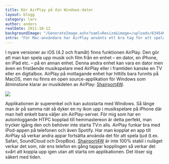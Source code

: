```yaml
---
title: Kör AirPlay på din Windows-dator
layout: blogg
category: larv
author: anders
realDate: 2011-10-12
backgroundImage: "/GenerateImage.ashx?xaml=Resize&image=/uploads/634540269031699519-image001.jpg&format=png&maxWidth=375&maxHeight=375"
intro: "För Mac-användare har AirPlay använts ett bra tag för att spela upp media på en annan enhet än där den lagrats. Nu finns det även en lösning för Windows!"
---
```



I nyare versioner av iOS (4.2 och framåt) finns funktionen AirPlay. Den gör att man kan spela upp musik och film från en enhet – en dator, en iPhone, en iPad etc. – på en annan enhet. Denna andra enhet kan vara en dator men även en fristående musikspelare med AirPlay eller i framtiden kanske en TV eller en digitalbox. AirPlay på mottagande enhet har hittills bara funnits på MacOS, men nu finns en open source-applikation för Windows som åtminstone klarar av musikdelen av AirPlay: [Shairport4W](http://sourceforge.net/projects/shairport4w/).

[![](/GenerateImage.ashx?xaml=Resize&amp;format=png&amp;maxWidth=900&amp;image=/uploads/634540269031699519-image001.jpg)](/uploads/634540269031699519-image001.jpg)

Applikationen är superenkel och kan autostarta med Windows. Så länge man är på samma nät så dyker en ny ikon upp i musikspelare på iPhone där man helt enkelt bara väljer sin AirPlay-server. För mig som har en autoinloggande HTPC kopplad till hemmastereon är detta perfekt, man trycker igång den och behöver inte starta TV:n alls. AirPlay funkar bra med iPod-appen på telefonen och även Spotify. Har man kopplat en app till AirPlay så verkar andra appar fortsätta använda det för att spela ljud (t.ex. Safari, SoundCloud och DropBox). [Shairport4W](http://sourceforge.net/projects/shairport4w/) är inte 100% stabil i nuläget verkar det som, när ens telefon en gång tappar kopplingen så verkar det svårt att koppla upp igen utan att starta om applikationen. Det löser sig säkert med tiden.

